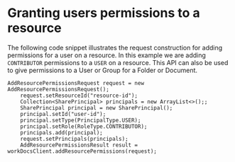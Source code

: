 # Granting users permissions to a resource<a name="adding-permissions"></a>

The following code snippet illustrates the request construction for adding permissions for a user on a resource\. In this example we are adding `CONTRIBUTOR` permissions to a `USER` on a resource\. This API can also be used to give permissions to a User or Group for a Folder or Document\.

```
AddResourcePermissionsRequest request = new AddResourcePermissionsRequest();
    request.setResourceId("resource-id");
    Collection<SharePrincipal> principals = new ArrayList<>();;
    SharePrincipal principal = new SharePrincipal();
    principal.setId("user-id");
    principal.setType(PrincipalType.USER);
    principal.setRole(RoleType.CONTRIBUTOR);
    principals.add(principal);
    request.setPrincipals(principals);
    AddResourcePermissionsResult result = workDocsClient.addResourcePermissions(request);
```